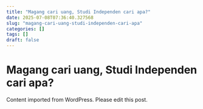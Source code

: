 ```yaml
---
title: "Magang cari uang, Studi Independen cari apa?"
date: 2025-07-08T07:36:40.327568
slug: "magang-cari-uang-studi-independen-cari-apa"
categories: []
tags: []
draft: false
---
```


# Magang cari uang, Studi Independen cari apa?

Content imported from WordPress. Please edit this post.
